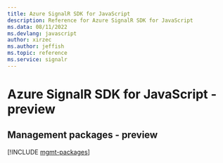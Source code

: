 ```yaml
---
title: Azure SignalR SDK for JavaScript
description: Reference for Azure SignalR SDK for JavaScript
ms.data: 08/11/2022
ms.devlang: javascript
author: xirzec
ms.author: jeffish
ms.topic: reference
ms.service: signalr
---
```

# Azure SignalR SDK for JavaScript - preview

## Management packages - preview
[!INCLUDE [mgmt-packages](signalr-mgmt-index.md)]
